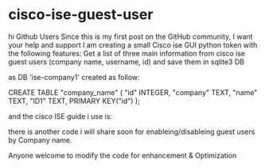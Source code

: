 # cisco-ise-guest-user
hi Github Users
Since this is my first post on the GitHub community, I want your help and support
I am creating a small Cisco ise GUI python token with the following features:
Get a list of three main information from cisco ise guest users (company name, username, id) and save them in sqlite3 DB


as DB 'ise-company1'  created as follow:

CREATE TABLE "company_name" (
	"id"	INTEGER,
	"company"	TEXT,
	"name"	TEXT,
	"ID1"	TEXT,
	PRIMARY KEY("id")
);


and the cisco ISE guide i use is:





there is another code i will share soon for enableing/disableing guest users by Company name.

Anyone welcome to modify the code for enhancement & Optimization 

